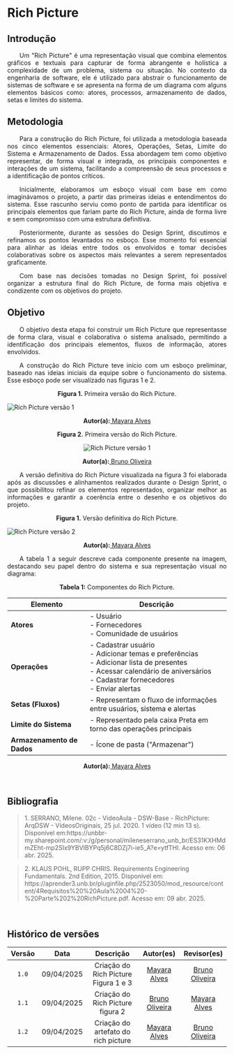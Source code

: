 # Rich Picture

## Introdução

<p align="justify"> &emsp;&emsp;Um "Rich Picture" é uma representação visual que combina elementos gráficos e textuais para capturar de forma abrangente e holística a complexidade de um problema, sistema ou situação. No contexto da engenharia de software, ele é utilizado para abstrair o funcionamento de sistemas de software e se apresenta na forma de um diagrama com alguns elementos básicos como: atores, processos, armazenamento de dados, setas e limites do sistema.</p>

## Metodologia
<p align="justify"> &emsp;&emsp;Para a construção do Rich Picture, foi utilizada a metodologia baseada nos cinco elementos essenciais: Atores, Operações, Setas, Limite do Sistema e Armazenamento de Dados. Essa abordagem tem como objetivo representar, de forma visual e integrada, os principais componentes e interações de um sistema, facilitando a compreensão de seus processos e a identificação de pontos críticos.</p>

<p align="justify"> &emsp;&emsp;Inicialmente, elaboramos um esboço visual com base em como imaginávamos o projeto, a partir das primeiras ideias e entendimentos do sistema. Esse rascunho serviu como ponto de partida para identificar os principais elementos que fariam parte do Rich Picture, ainda de forma livre e sem compromisso com uma estrutura definitiva.</p>

<p align="justify"> &emsp;&emsp;Posteriormente, durante as sessões do Design Sprint, discutimos e refinamos os pontos levantados no esboço. Esse momento foi essencial para alinhar as ideias entre todos os envolvidos e tomar decisões colaborativas sobre os aspectos mais relevantes a serem representados graficamente.</p>

<p align="justify"> &emsp;&emsp;Com base nas decisões tomadas no Design Sprint, foi possível organizar a estrutura final do Rich Picture, de forma mais objetiva e condizente com os objetivos do projeto.</p>

## Objetivo
<p align="justify"> &emsp;&emsp;O objetivo desta etapa foi construir um Rich Picture que representasse de forma clara, visual e colaborativa o sistema analisado, permitindo a identificação dos principais elementos, fluxos de informação, atores envolvidos.</p>

<p align="justify"> &emsp;&emsp;A construção do Rich Picture teve início com um esboço preliminar, baseado nas ideias iniciais da equipe sobre o funcionamento do sistema. Esse esboço pode ser visualizado nas figuras 1 e 2.</p>

 <p align="center"><b>Figura 1.</b> Primeira versão do Rich Picture.</p>

![Rich Picture versão 1](/assets/Rich_Picture_version1_Mayara.png)

<p align="center"><b>Autor(a):</b><a href="https://github.com/mayara=tech" target = "_blank"> Mayara Alves</a></p>

  <p align="center"><b>Figura 2.</b> Primeira versão do Rich Picture.</p>

<div align="center">

 ![Rich Picture versão 1](/assets/Rich_Picture_version1_Bruno.jpeg)

 <p align="center"><b>Autor(a):</b><a href="https://github.com/BrunoOLiveirax" target = "_blank"> Bruno Oliveira</a></p>
 
</div> 
<p align="justify"> &emsp;&emsp;A versão definitiva do Rich Picture visualizada na figura 3 foi elaborada após as discussões e alinhamentos realizados durante o Design Sprint, o que possibilitou refinar os elementos representados, organizar melhor as informações e garantir a coerência entre o desenho e os objetivos do projeto.</p>

 <p align="center"><b>Figura 1.</b> Versão definitiva do Rich Picture.</p>

  ![Rich Picture versão 2](/assets/Rich_Picture_version2_Mayara.jpeg)

<p align="center"><b>Autor(a):</b><a href="https://github.com/mayara=tech" target = "_blank"> Mayara Alves</a></p>

 <p align="justify"> &emsp;&emsp;A tabela 1 a seguir descreve cada componente presente na imagem, destacando seu papel dentro do sistema e sua representação visual no diagrama:</p>

<p align="center"> <b> Tabela 1:</b> Componentes do Rich Picture.</p>

| Elemento | Descrição|
| -------- | ------------ |
| **Atores** | - Usuário <br> - Fornecedores <br> - Comunidade de usuários     |
| **Operações** | - Cadastrar usuário<br> - Adicionar temas e preferências<br> - Adicionar lista de presentes<br> - Acessar calendário de aniversários<br> - Cadastrar fornecedores<br> - Enviar alertas |
| **Setas (Fluxos)** | - Representam o fluxo de informações entre usuários, sistema e alertas |
| **Limite do Sistema** | - Representado pela caixa Preta em torno das operações principais |
| **Armazenamento de Dados** | - Ícone de pasta ("Armazenar")    |
 
<p align="center"><b>Autor(a):</b><a href="https://github.com/mayara=tech" target = "_blank"> Mayara Alves</a></p>

<br>

## Bibliografia 

> <p id="1">1. SERRANO, Milene. 02c - VideoAula - DSW-Base - RichPicture: ArqDSW - VídeosOriginais, 25 jul. 2020. 1 vídeo (12 min 13 s). Disponível em:https://unbbr-my.sharepoint.com/:v:/g/personal/mileneserrano_unb_br/ES31KXHMdmZEht-mp2SIx9YBVIBYPq5j6C8DZj7i-ie5_A?e=ytfTHl. Acesso em: 06 abr. 2025.
</p>

><p id= '2'> 2. KLAUS POHL, RUPP CHRIS. Requirements Engineering Fundamentals. 2nd Edition, 2015. Disponível em: https://aprender3.unb.br/pluginfile.php/2523050/mod_resource/content/4Requisitos%20%20Aula%2004%20-%20Parte%202%20RichPicture.pdf. Acesso em: 09 abr. 2025.
</p>
<br>

## Histórico de versões
| Versão  |    Data    |      Descrição             |                  Autor(es)            |                  Revisor(es)            |
|:-----: | :--------: | :-----------------------: | :------------------------------: | :--------------------------------------------: |
|`1.0`  | 09/04/2025 |  Criação do Rich Picture Figura 1 e 3   | [Mayara Alves](https://github.com/Mayara-tech)| [Bruno Oliveira](https://github.com/BrunoOliveirax) |
|`1.1`  | 09/04/2025 |  Criação do Rich Picture figura 2  | [Bruno Oliveira](https://github.com/BrunoOliveirax)|  [Mayara Alves](https://github.com/Mayara-tech) |
|`1.2`  | 09/04/2025 |  Criação do artefato do rich picture  | [Mayara Alves](https://github.com/Mayara-tech)| [Bruno Oliveira](https://github.com/BrunoOliveirax) |
